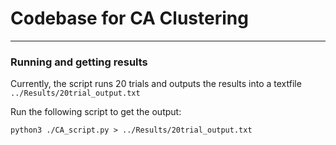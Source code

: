 # Codebase for CA Clustering
---
### Running and getting results

Currently, the script runs 20 trials and outputs the results into a textfile ```../Results/20trial_output.txt```

Run the following script to get the output: 

```python3 ./CA_script.py > ../Results/20trial_output.txt```




